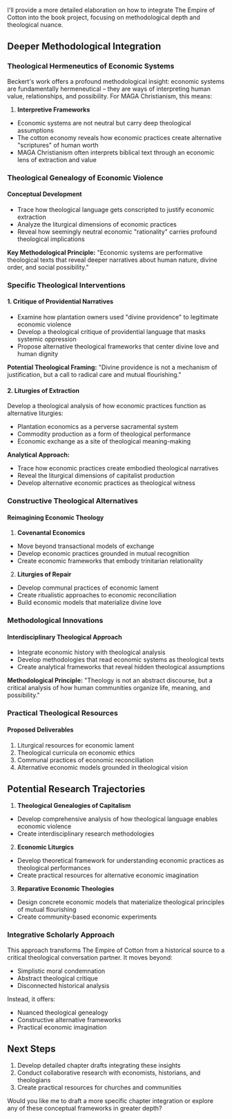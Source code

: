 I'll provide a more detailed elaboration on how to integrate The Empire of Cotton into the book project, focusing on methodological depth and theological nuance.

## Deeper Methodological Integration

### Theological Hermeneutics of Economic Systems

Beckert's work offers a profound methodological insight: economic systems are fundamentally hermeneutical – they are ways of interpreting human value, relationships, and possibility. For MAGA Christianism, this means:

1. **Interpretive Frameworks**
- Economic systems are not neutral but carry deep theological assumptions
- The cotton economy reveals how economic practices create alternative "scriptures" of human worth
- MAGA Christianism often interprets biblical text through an economic lens of extraction and value

### Theological Genealogy of Economic Violence

#### Conceptual Development
- Trace how theological language gets conscripted to justify economic extraction
- Analyze the liturgical dimensions of economic practices
- Reveal how seemingly neutral economic "rationality" carries profound theological implications

**Key Methodological Principle:**
"Economic systems are performative theological texts that reveal deeper narratives about human nature, divine order, and social possibility."

### Specific Theological Interventions

#### 1. Critique of Providential Narratives
- Examine how plantation owners used "divine providence" to legitimate economic violence
- Develop a theological critique of providential language that masks systemic oppression
- Propose alternative theological frameworks that center divine love and human dignity

**Potential Theological Framing:**
"Divine providence is not a mechanism of justification, but a call to radical care and mutual flourishing."

#### 2. Liturgies of Extraction

Develop a theological analysis of how economic practices function as alternative liturgies:
- Plantation economics as a perverse sacramental system
- Commodity production as a form of theological performance
- Economic exchange as a site of theological meaning-making

**Analytical Approach:**
- Trace how economic practices create embodied theological narratives
- Reveal the liturgical dimensions of capitalist production
- Develop alternative economic practices as theological witness

### Constructive Theological Alternatives

#### Reimagining Economic Theology
1. **Covenantal Economics**
- Move beyond transactional models of exchange
- Develop economic practices grounded in mutual recognition
- Create economic frameworks that embody trinitarian relationality

2. **Liturgies of Repair**
- Develop communal practices of economic lament
- Create ritualistic approaches to economic reconciliation
- Build economic models that materialize divine love

### Methodological Innovations

#### Interdisciplinary Theological Approach
- Integrate economic history with theological analysis
- Develop methodologies that read economic systems as theological texts
- Create analytical frameworks that reveal hidden theological assumptions

**Methodological Principle:**
"Theology is not an abstract discourse, but a critical analysis of how human communities organize life, meaning, and possibility."

### Practical Theological Resources

#### Proposed Deliverables
1. Liturgical resources for economic lament
2. Theological curricula on economic ethics
3. Communal practices of economic reconciliation
4. Alternative economic models grounded in theological vision

## Potential Research Trajectories

1. **Theological Genealogies of Capitalism**
- Develop comprehensive analysis of how theological language enables economic violence
- Create interdisciplinary research methodologies

2. **Economic Liturgics**
- Develop theoretical framework for understanding economic practices as theological performances
- Create practical resources for alternative economic imagination

3. **Reparative Economic Theologies**
- Design concrete economic models that materialize theological principles of mutual flourishing
- Create community-based economic experiments

### Integrative Scholarly Approach

This approach transforms The Empire of Cotton from a historical source to a critical theological conversation partner. It moves beyond:
- Simplistic moral condemnation
- Abstract theological critique
- Disconnected historical analysis

Instead, it offers:
- Nuanced theological genealogy
- Constructive alternative frameworks
- Practical economic imagination

## Next Steps

1. Develop detailed chapter drafts integrating these insights
2. Conduct collaborative research with economists, historians, and theologians
3. Create practical resources for churches and communities

Would you like me to draft a more specific chapter integration or explore any of these conceptual frameworks in greater depth?